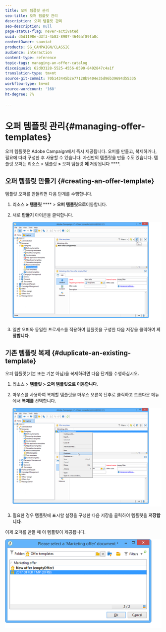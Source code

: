```yaml
---
title: 오퍼 템플릿 관리
seo-title: 오퍼 템플릿 관리
description: 오퍼 템플릿 관리
seo-description: null
page-status-flag: never-activated
uuid: d5d1198e-d3f3-4b83-8907-4646af89fa8c
contentOwner: sauviat
products: SG_CAMPAIGN/CLASSIC
audience: interaction
content-type: reference
topic-tags: managing-an-offer-catalog
discoiquuid: 62d03128-5525-4556-8590-8492847c4a1f
translation-type: tm+mt
source-git-commit: 70b143445b2e77128b9404e35d96b39694d55335
workflow-type: tm+mt
source-wordcount: '168'
ht-degree: 7%

---
```



# 오퍼 템플릿 관리{#managing-offer-templates}

오퍼 템플릿은 Adobe Campaign에서 즉시 제공됩니다. 오퍼를 만들고, 복제하거나, 필요에 따라 구성한 후 사용할 수 있습니다. 자신만의 템플릿을 만들 수도 있습니다. 템플릿 오퍼는 리소스 > 템플릿 **>** 오퍼 템플릿 **에** 저장됩니다 ****.

## 오퍼 템플릿 만들기 {#creating-an-offer-template}

템플릿 오퍼를 만들려면 다음 단계를 수행합니다.

1. 리소스 **> 템플릿** **** > **오퍼 템플릿으로**&#x200B;이동합니다.
1. 새로 **만들기** 아이콘을 클릭합니다.

   ![](assets/offer_model_001.png)

1. 일반 오퍼와 동일한 프로세스를 적용하여 템플릿을 구성한 다음 저장을 클릭하여 **저장합니다**.

## 기존 템플릿 복제 {#duplicate-an-existing-template}

오퍼 템플릿(기본 또는 기본 아님)을 복제하려면 다음 단계를 수행하십시오.

1. 리소스 > **템플릿 > 오퍼 템플릿으로 이동합니다**.
1. 마우스를 사용하여 복제할 템플릿을 마우스 오른쪽 단추로 클릭하고 드롭다운 메뉴에서 **복제를** 선택합니다.

   ![](assets/offer_model_002.png)

1. 필요한 경우 템플릿에 표시할 설정을 구성한 다음 저장을 클릭하여 템플릿을 **저장합니다**.

이제 오퍼를 만들 때 이 템플릿이 제공됩니다.

![](assets/offer_modelcreated_001.png)

